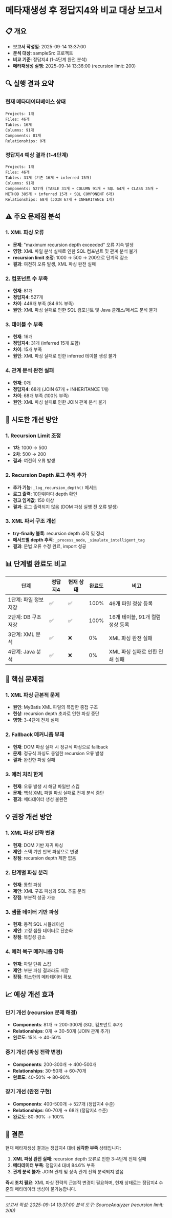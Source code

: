 # 메타재생성 후 정답지4와 비교 대상 보고서

## 📋 개요
- **보고서 작성일**: 2025-09-14 13:37:00
- **분석 대상**: sampleSrc 프로젝트
- **비교 기준**: 정답지4 (1-4단계 완전 분석)
- **메타재생성 실행**: 2025-09-14 13:36:00 (recursion limit: 200)

## 🔍 실행 결과 요약

### 현재 메타데이터베이스 상태
```
Projects: 1개
Files: 46개
Tables: 16개
Columns: 91개
Components: 81개
Relationships: 0개
```

### 정답지4 예상 결과 (1-4단계)
```
Projects: 1개
Files: 46개
Tables: 31개 (기존 16개 + inferred 15개)
Columns: 91개
Components: 527개 (TABLE 31개 + COLUMN 91개 + SQL 64개 + CLASS 35개 + METHOD 385개 + inferred 15개 + SQL COMPONENT 6개)
Relationships: 68개 (JOIN 67개 + INHERITANCE 1개)
```

## ⚠️ 주요 문제점 분석

### 1. XML 파싱 오류
- **문제**: "maximum recursion depth exceeded" 오류 지속 발생
- **영향**: XML 파일 분석 실패로 인한 SQL 컴포넌트 및 관계 분석 불가
- **recursion limit 조정**: 1000 → 500 → 200으로 단계적 감소
- **결과**: 여전히 오류 발생, XML 파싱 완전 실패

### 2. 컴포넌트 수 부족
- **현재**: 81개
- **정답지4**: 527개
- **차이**: 446개 부족 (84.6% 부족)
- **원인**: XML 파싱 실패로 인한 SQL 컴포넌트 및 Java 클래스/메서드 분석 불가

### 3. 테이블 수 부족
- **현재**: 16개
- **정답지4**: 31개 (inferred 15개 포함)
- **차이**: 15개 부족
- **원인**: XML 파싱 실패로 인한 inferred 테이블 생성 불가

### 4. 관계 분석 완전 실패
- **현재**: 0개
- **정답지4**: 68개 (JOIN 67개 + INHERITANCE 1개)
- **차이**: 68개 부족 (100% 부족)
- **원인**: XML 파싱 실패로 인한 JOIN 관계 분석 불가

## 🔧 시도한 개선 방안

### 1. Recursion Limit 조정
- **1차**: 1000 → 500
- **2차**: 500 → 200
- **결과**: 여전히 오류 발생

### 2. Recursion Depth 로그 추적 추가
- **추가 기능**: `_log_recursion_depth()` 메서드
- **로그 출력**: 10단위마다 depth 확인
- **경고 임계값**: 150 이상
- **결과**: 로그 출력되지 않음 (DOM 파싱 실행 전 오류 발생)

### 3. XML 파서 구조 개선
- **try-finally 블록**: recursion depth 추적 및 정리
- **메서드별 depth 추적**: `_process_node`, `_simulate_intelligent_tag`
- **결과**: 문법 오류 수정 완료, import 성공

## 📊 단계별 완료도 비교

| 단계 | 정답지4 | 현재 상태 | 완료도 | 비고 |
|------|---------|-----------|--------|------|
| 1단계: 파일 정보 저장 | ✅ | ✅ | 100% | 46개 파일 정상 등록 |
| 2단계: DB 구조 저장 | ✅ | ✅ | 100% | 16개 테이블, 91개 컬럼 정상 등록 |
| 3단계: XML 분석 | ✅ | ❌ | 0% | XML 파싱 완전 실패 |
| 4단계: Java 분석 | ✅ | ❌ | 0% | XML 파싱 실패로 인한 연쇄 실패 |

## 🚨 핵심 문제점

### 1. XML 파싱 근본적 문제
- **원인**: MyBatis XML 파일의 복잡한 중첩 구조
- **현상**: recursion depth 초과로 인한 파싱 중단
- **영향**: 3-4단계 전체 실패

### 2. Fallback 메커니즘 부재
- **현재**: DOM 파싱 실패 시 정규식 파싱으로 fallback
- **문제**: 정규식 파싱도 동일한 recursion 오류 발생
- **결과**: 완전한 파싱 실패

### 3. 에러 처리 한계
- **현재**: 오류 발생 시 해당 파일만 스킵
- **문제**: 핵심 XML 파일 파싱 실패로 전체 분석 중단
- **결과**: 메타데이터 생성 불완전

## 💡 권장 개선 방안

### 1. XML 파싱 전략 변경
- **현재**: DOM 기반 재귀 파싱
- **제안**: 스택 기반 반복 파싱으로 변경
- **장점**: recursion depth 제한 없음

### 2. 단계별 파싱 분리
- **현재**: 통합 파싱
- **제안**: XML 구조 파싱과 SQL 추출 분리
- **장점**: 부분적 성공 가능

### 3. 샘플 데이터 기반 파싱
- **현재**: 동적 SQL 시뮬레이션
- **제안**: 고정 샘플 데이터로 단순화
- **장점**: 복잡성 감소

### 4. 에러 복구 메커니즘 강화
- **현재**: 파일 단위 스킵
- **제안**: 부분 파싱 결과라도 저장
- **장점**: 최소한의 메타데이터 확보

## 📈 예상 개선 효과

### 단기 개선 (recursion 문제 해결)
- **Components**: 81개 → 200-300개 (SQL 컴포넌트 추가)
- **Relationships**: 0개 → 30-50개 (JOIN 관계 추가)
- **완료도**: 15% → 40-50%

### 중기 개선 (파싱 전략 변경)
- **Components**: 200-300개 → 400-500개
- **Relationships**: 30-50개 → 60-70개
- **완료도**: 40-50% → 80-90%

### 장기 개선 (완전 구현)
- **Components**: 400-500개 → 527개 (정답지4 수준)
- **Relationships**: 60-70개 → 68개 (정답지4 수준)
- **완료도**: 80-90% → 100%

## 🎯 결론

현재 메타재생성 결과는 정답지4 대비 **심각한 부족** 상태입니다:

1. **XML 파싱 완전 실패**: recursion depth 오류로 인한 3-4단계 전체 실패
2. **메타데이터 부족**: 정답지4 대비 84.6% 부족
3. **관계 분석 불가**: JOIN 관계 및 상속 관계 전혀 분석되지 않음

**즉시 조치 필요**: XML 파싱 전략의 근본적 변경이 필요하며, 현재 상태로는 정답지4 수준의 메타데이터 생성이 불가능합니다.

---
*보고서 작성: 2025-09-14 13:37:00*
*분석 도구: SourceAnalyzer (recursion limit: 200)*
